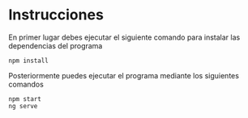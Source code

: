 # Instrucciones

En primer lugar debes ejecutar el siguiente comando para instalar las dependencias del programa
```
npm install
```

Posteriormente puedes ejecutar el programa mediante los siguientes comandos
```
npm start
ng serve
```
